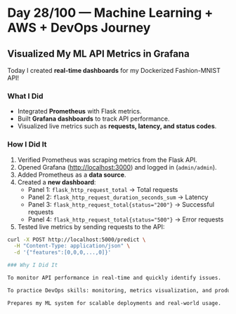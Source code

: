 # Day 28/100 — Machine Learning + AWS + DevOps Journey

## Visualized My ML API Metrics in Grafana 

Today I created **real-time dashboards** for my Dockerized Fashion-MNIST API!  

### What I Did
- Integrated **Prometheus** with Flask metrics.  
- Built **Grafana dashboards** to track API performance.  
- Visualized live metrics such as **requests, latency, and status codes**.  

### How I Did It
1. Verified Prometheus was scraping metrics from the Flask API.  
2. Opened Grafana ([http://localhost:3000](http://localhost:3000)) and logged in (`admin/admin`).  
3. Added Prometheus as a **data source**.  
4. Created a **new dashboard**:  
   - Panel 1: `flask_http_request_total` → Total requests  
   - Panel 2: `flask_http_request_duration_seconds_sum` → Latency  
   - Panel 3: `flask_http_request_total{status="200"}` → Successful requests  
   - Panel 4: `flask_http_request_total{status="500"}` → Error requests  
5. Tested live metrics by sending requests to the API:
```bash
curl -X POST http://localhost:5000/predict \
  -H "Content-Type: application/json" \
  -d '{"features":[0,0,0,...,0]}'

### Why I Did It

To monitor API performance in real-time and quickly identify issues.

To practice DevOps skills: monitoring, metrics visualization, and production-grade observability.

Prepares my ML system for scalable deployments and real-world usage.
